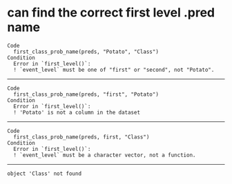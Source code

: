 # can find the correct first level .pred name

    Code
      first_class_prob_name(preds, "Potato", "Class")
    Condition
      Error in `first_level()`:
      ! `event_level` must be one of "first" or "second", not "Potato".

---

    Code
      first_class_prob_name(preds, "first", "Potato")
    Condition
      Error in `first_level()`:
      ! 'Potato' is not a column in the dataset

---

    Code
      first_class_prob_name(preds, first, "Class")
    Condition
      Error in `first_level()`:
      ! `event_level` must be a character vector, not a function.

---

    object 'Class' not found

